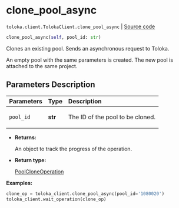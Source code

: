 # clone_pool_async
`toloka.client.TolokaClient.clone_pool_async` | [Source code](https://github.com/Toloka/toloka-kit/blob/v1.2.1/src/client/__init__.py#L1585)

```python
clone_pool_async(self, pool_id: str)
```

Clones an existing pool. Sends an asynchronous request to Toloka.


An empty pool with the same parameters is created.
The new pool is attached to the same project.

## Parameters Description

| Parameters | Type | Description |
| :----------| :----| :-----------|
`pool_id`|**str**|<p>The ID of the pool to be cloned.</p>

* **Returns:**

  An object to track the progress of the operation.

* **Return type:**

  [PoolCloneOperation](toloka.client.operations.PoolCloneOperation.md)

**Examples:**


```python
clone_op = toloka_client.clone_pool_async(pool_id='1080020')
toloka_client.wait_operation(clone_op)
```
